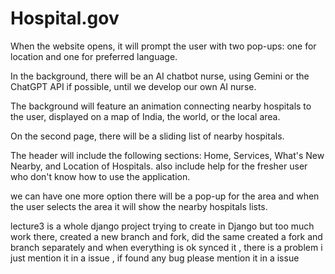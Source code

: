 # Hospital.gov
When the website opens, it will prompt the user with two pop-ups: one for location and one for preferred language.

In the background, there will be an AI chatbot nurse, using Gemini or the ChatGPT API if possible, until we develop our own AI nurse.

The background will feature an animation connecting nearby hospitals to the user, displayed on a map of India, the world, or the local area.

On the second page, there will be a sliding list of nearby hospitals.

The header will include the following sections: Home, Services, What's New Nearby, and Location of Hospitals. also include help for the fresher user who don't know how to use the application.

we can have one more option there will be a pop-up for the area and when the user selects the area it will show the nearby hospitals lists.

lecture3 is a whole django project trying to create in Django but too much work there,  created a new branch and fork, did the same created a fork and branch separately and when everything is ok synced it , there is a problem i just mention it in a issue , if found any bug please mention it in a issue 




